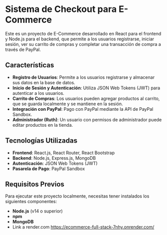 # Sistema de Checkout para E-Commerce

Este es un proyecto de E-Commerce desarrollado en React para el frontend y Node.js para el backend, que permite a los usuarios registrarse, iniciar sesión, ver su carrito de compras y completar una transacción de compra a través de PayPal.

## Características

- **Registro de Usuarios**: Permite a los usuarios registrarse y almacenar sus datos en la base de datos.
- **Inicio de Sesión y Autenticación**: Utiliza JSON Web Tokens (JWT) para autenticar a los usuarios.
- **Carrito de Compras**: Los usuarios pueden agregar productos al carrito, que se guarda localmente y se mantiene en la sesión.
- **Integración con PayPal**: Pago con PayPal mediante la API de PayPal Sandbox.
- **Administrador (Ruth)**: Un usuario con permisos de administrador puede editar productos en la tienda.

## Tecnologías Utilizadas

- **Frontend**: React.js, React Router, React Bootstrap
- **Backend**: Node.js, Express.js, MongoDB
- **Autenticación**: JSON Web Tokens (JWT)
- **Pasarela de Pago**: PayPal Sandbox

## Requisitos Previos

Para ejecutar este proyecto localmente, necesitas tener instalados los siguientes componentes:

- **Node.js** (v14 o superior)
- **npm**
- **MongoDB**
- Link a render.com https://ecommerce-full-stack-7nhy.onrender.com/
